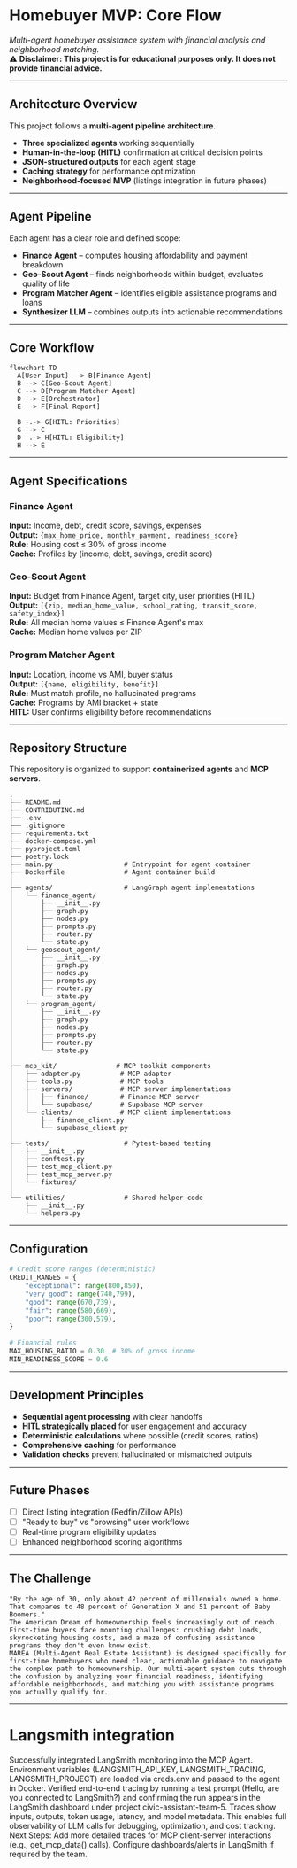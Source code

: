 # Homebuyer MVP: Core Flow

_Multi-agent homebuyer assistance system with financial analysis and neighborhood matching._  
⚠️ **Disclaimer: This project is for educational purposes only. It does not provide financial advice.**

---

## Architecture Overview

This project follows a **multi-agent pipeline architecture**.

- **Three specialized agents** working sequentially
- **Human-in-the-loop (HITL)** confirmation at critical decision points
- **JSON-structured outputs** for each agent stage
- **Caching strategy** for performance optimization
- **Neighborhood-focused MVP** (listings integration in future phases)

---

## Agent Pipeline

Each agent has a clear role and defined scope:

- **Finance Agent** – computes housing affordability and payment breakdown
- **Geo-Scout Agent** – finds neighborhoods within budget, evaluates quality of life
- **Program Matcher Agent** – identifies eligible assistance programs and loans
- **Synthesizer LLM** – combines outputs into actionable recommendations

---

## Core Workflow

```mermaid
flowchart TD
  A[User Input] --> B[Finance Agent]
  B --> C[Geo-Scout Agent]
  C --> D[Program Matcher Agent]
  D --> E[Orchestrator]
  E --> F[Final Report]

  B -.-> G[HITL: Priorities]
  G --> C
  D -.-> H[HITL: Eligibility]
  H --> E
```

---

## Agent Specifications

### Finance Agent

**Input:** Income, debt, credit score, savings, expenses  
**Output:** `{max_home_price, monthly_payment, readiness_score}`  
**Rule:** Housing cost ≤ 30% of gross income  
**Cache:** Profiles by (income, debt, savings, credit score)

### Geo-Scout Agent

**Input:** Budget from Finance Agent, target city, user priorities (HITL)  
**Output:** `[{zip, median_home_value, school_rating, transit_score, safety_index}]`  
**Rule:** All median home values ≤ Finance Agent's max  
**Cache:** Median home values per ZIP

### Program Matcher Agent

**Input:** Location, income vs AMI, buyer status  
**Output:** `[{name, eligibility, benefit}]`  
**Rule:** Must match profile, no hallucinated programs  
**Cache:** Programs by AMI bracket + state  
**HITL:** User confirms eligibility before recommendations

---

## Repository Structure

This repository is organized to support **containerized agents** and **MCP servers**.

```text
.
├── README.md
├── CONTRIBUTING.md
├── .env
├── .gitignore
├── requirements.txt
├── docker-compose.yml
├── pyproject.toml
├── poetry.lock
├── main.py                  # Entrypoint for agent container
├── Dockerfile               # Agent container build
│
├── agents/                  # LangGraph agent implementations
│   └── finance_agent/
│       ├── __init__.py
│       ├── graph.py
│       ├── nodes.py
│       ├── prompts.py
│       ├── router.py
│       └── state.py
│   └── geoscout_agent/
│       ├── __init__.py
│       ├── graph.py
│       ├── nodes.py
│       ├── prompts.py
│       ├── router.py
│       └── state.py
│   └── program_agent/
│       ├── __init__.py
│       ├── graph.py
│       ├── nodes.py
│       ├── prompts.py
│       ├── router.py
│       └── state.py
│
├── mcp_kit/               # MCP toolkit components
│   ├── adapter.py          # MCP adapter
│   ├── tools.py            # MCP tools
│   ├── servers/            # MCP server implementations
│   │   ├── finance/        # Finance MCP server
│   │   └── supabase/       # Supabase MCP server
│   └── clients/            # MCP client implementations
│       ├── finance_client.py
│       └── supabase_client.py
│
├── tests/                   # Pytest-based testing
│   ├── __init__.py
│   ├── conftest.py
│   ├── test_mcp_client.py
│   ├── test_mcp_server.py
│   └── fixtures/
│
└── utilities/               # Shared helper code
    ├── __init__.py
    └── helpers.py
```

---

## Configuration

```python
# Credit score ranges (deterministic)
CREDIT_RANGES = {
    "exceptional": range(800,850),
    "very good": range(740,799),
    "good": range(670,739),
    "fair": range(580,669),
    "poor": range(300,579),
}

# Financial rules
MAX_HOUSING_RATIO = 0.30  # 30% of gross income
MIN_READINESS_SCORE = 0.6
```

---

## Development Principles

- **Sequential agent processing** with clear handoffs
- **HITL strategically placed** for user engagement and accuracy
- **Deterministic calculations** where possible (credit scores, ratios)
- **Comprehensive caching** for performance
- **Validation checks** prevent hallucinated or mismatched outputs

---

## Future Phases

- [ ] Direct listing integration (Redfin/Zillow APIs)
- [ ] "Ready to buy" vs "browsing" user workflows
- [ ] Real-time program eligibility updates
- [ ] Enhanced neighborhood scoring algorithms

---

## The Challenge

```text
"By the age of 30, only about 42 percent of millennials owned a home. That compares to 48 percent of Generation X and 51 percent of Baby Boomers."
The American Dream of homeownership feels increasingly out of reach. First-time buyers face mounting challenges: crushing debt loads, skyrocketing housing costs, and a maze of confusing assistance programs they don't even know exist.
MAREA (Multi-Agent Real Estate Assistant) is designed specifically for first-time homebuyers who need clear, actionable guidance to navigate the complex path to homeownership. Our multi-agent system cuts through the confusion by analyzing your financial readiness, identifying affordable neighborhoods, and matching you with assistance programs you actually qualify for.
```

---

# Langsmith integration
Successfully integrated LangSmith monitoring into the MCP Agent.
Environment variables (LANGSMITH_API_KEY, LANGSMITH_TRACING, LANGSMITH_PROJECT) are loaded via creds.env and passed to the agent in Docker.
Verified end-to-end tracing by running a test prompt (Hello, are you connected to LangSmith?) and confirming the run appears in the LangSmith dashboard under project civic-assistant-team-5.
Traces show inputs, outputs, token usage, latency, and model metadata.
This enables full observability of LLM calls for debugging, optimization, and cost tracking.
Next Steps:
Add more detailed traces for MCP client-server interactions (e.g., get_mcp_data() calls).
Configure dashboards/alerts in LangSmith if required by the team.

